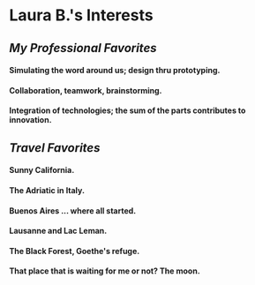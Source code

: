 # **Laura B.'s Interests**


## *My Professional Favorites*

#### Simulating the word around us; design thru prototyping.
#### Collaboration, teamwork, brainstorming.
#### Integration of technologies; the sum of the parts contributes to innovation.

## *Travel Favorites*

#### Sunny **California**.
#### The Adriatic in **Italy**.
#### Buenos Aires ... where all started.
#### Lausanne and Lac Leman.
#### The Black Forest, Goethe's refuge.
#### That place that is waiting for me or not? The **moon**.
